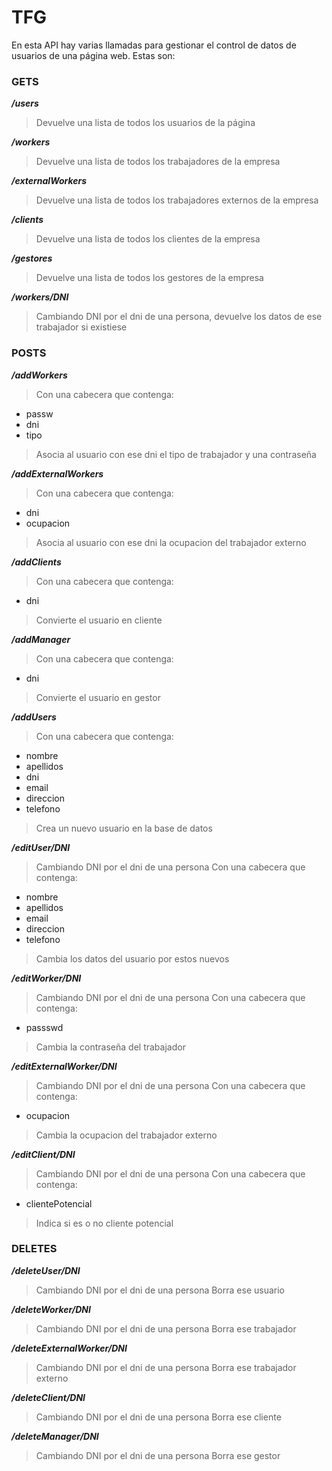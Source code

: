# TFG
En esta API hay varias llamadas para gestionar el control de datos de usuarios de una página web. Estas son:

### GETS
**_/users_**
>Devuelve una lista de todos los usuarios de la página

**_/workers_**
>Devuelve una lista de todos los trabajadores de la empresa

**_/externalWorkers_**
>Devuelve una lista de todos los trabajadores externos de la empresa

**_/clients_**
>Devuelve una lista de todos los clientes de la empresa

**_/gestores_**
>Devuelve una lista de todos los gestores de la empresa

**_/workers/DNI_**
>Cambiando DNI por el dni de una persona, devuelve los datos de ese trabajador si existiese

### POSTS
**_/addWorkers_**
>Con una cabecera que contenga: 
- passw
- dni
- tipo
>Asocia al usuario con ese dni el tipo de trabajador y una contraseña

**_/addExternalWorkers_**
>Con una cabecera que contenga: 
- dni
- ocupacion
>Asocia al usuario con ese dni la ocupacion del trabajador externo

**_/addClients_**
>Con una cabecera que contenga: 
- dni
>Convierte el usuario en cliente

**_/addManager_**
>Con una cabecera que contenga: 
- dni
>Convierte el usuario en gestor

**_/addUsers_**
>Con una cabecera que contenga: 
- nombre
- apellidos
- dni
- email
- direccion
- telefono
>Crea un nuevo usuario en la base de datos

**_/editUser/DNI_**
>Cambiando DNI por el dni de una persona
>Con una cabecera que contenga: 
- nombre
- apellidos
- email
- direccion
- telefono
>Cambia los datos del usuario por estos nuevos

**_/editWorker/DNI_**
>Cambiando DNI por el dni de una persona
>Con una cabecera que contenga: 
- passswd
>Cambia la contraseña del trabajador

**_/editExternalWorker/DNI_**
>Cambiando DNI por el dni de una persona
>Con una cabecera que contenga: 
- ocupacion
>Cambia la ocupacion del trabajador externo

**_/editClient/DNI_**
>Cambiando DNI por el dni de una persona
>Con una cabecera que contenga: 
- clientePotencial
>Indica si es o no cliente potencial

### DELETES
**_/deleteUser/DNI_**
>Cambiando DNI por el dni de una persona
>Borra ese usuario

**_/deleteWorker/DNI_**
>Cambiando DNI por el dni de una persona
>Borra ese trabajador

**_/deleteExternalWorker/DNI_**
>Cambiando DNI por el dni de una persona
>Borra ese trabajador externo

**_/deleteClient/DNI_**
>Cambiando DNI por el dni de una persona
>Borra ese cliente

**_/deleteManager/DNI_**
>Cambiando DNI por el dni de una persona
>Borra ese gestor
